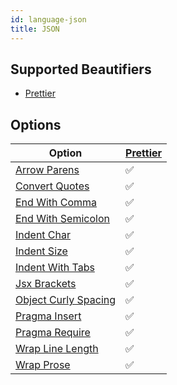 ```yaml
---
id: language-json
title: JSON
---
```

## Supported Beautifiers
- [Prettier](/docs/beautifier-prettier.html)
## Options
| Option | [Prettier](/docs/beautifier-prettier.html) |
| --- | --- |
| [Arrow Parens](/docs/option-arrow-parens.html) | &#9989; |
| [Convert Quotes](/docs/option-convert-quotes.html) | &#9989; |
| [End With Comma](/docs/option-end-with-comma.html) | &#9989; |
| [End With Semicolon](/docs/option-end-with-semicolon.html) | &#9989; |
| [Indent Char](/docs/option-indent-char.html) | &#9989; |
| [Indent Size](/docs/option-indent-size.html) | &#9989; |
| [Indent With Tabs](/docs/option-indent-with-tabs.html) | &#9989; |
| [Jsx Brackets](/docs/option-jsx-brackets.html) | &#9989; |
| [Object Curly Spacing](/docs/option-object-curly-spacing.html) | &#9989; |
| [Pragma Insert](/docs/option-pragma-insert.html) | &#9989; |
| [Pragma Require](/docs/option-pragma-require.html) | &#9989; |
| [Wrap Line Length](/docs/option-wrap-line-length.html) | &#9989; |
| [Wrap Prose](/docs/option-wrap-prose.html) | &#9989; |